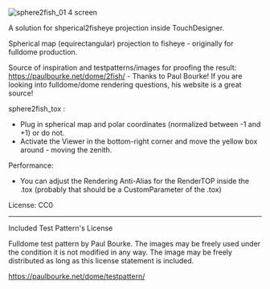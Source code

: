 ![sphere2fish_01 4 screen](https://github.com/user-attachments/assets/cc4931ad-4224-4ae9-bc43-dbe696f41df1)


A solution for shperical2fisheye projection inside TouchDesigner.

Spherical map (equirectangular) projection to fisheye - originally for fulldome production.

Source of inspiration and testpatterns/images for proofing the result:
https://paulbourke.net/dome/2fish/ - Thanks to Paul Bourke! If you are looking into fulldome/dome rendering questions, his website is a great source!

sphere2fish_tox : 
- Plug in spherical map and polar coordinates (normalized between -1 and +1) or do not. 
- Activate the Viewer in the bottom-right corner and move the yellow box around - moving the zenith.

Performance:
- You can adjust the Rendering Anti-Alias for the RenderTOP inside the .tox (probably that should be a CustomParameter of the .tox)

License:
CC0

----

Included Test Pattern's License

Fulldome test pattern by Paul Bourke. The images may be freely used under the condition it is not modified in any way. The image may be freely distributed as long as this license statement is included.

https://paulbourke.net/dome/testpattern/


